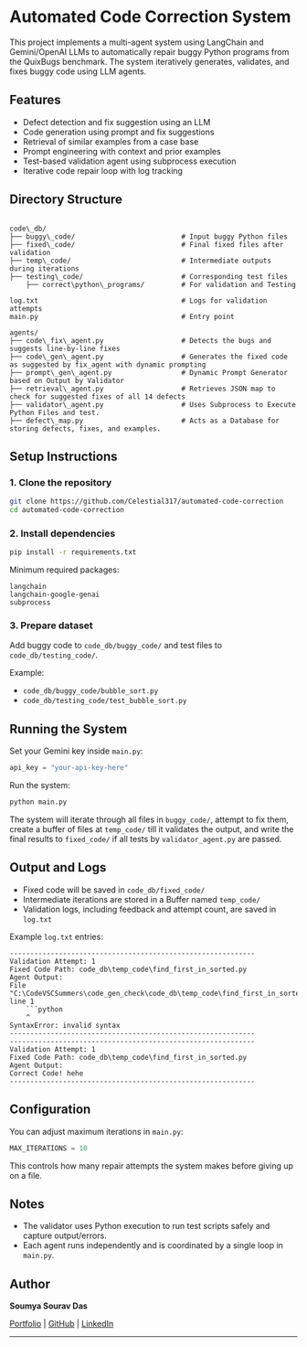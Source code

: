 
# Automated Code Correction System

This project implements a multi-agent system using LangChain and Gemini/OpenAI LLMs to automatically repair buggy Python programs from the QuixBugs benchmark. The system iteratively generates, validates, and fixes buggy code using LLM agents.

## Features

- Defect detection and fix suggestion using an LLM
- Code generation using prompt and fix suggestions
- Retrieval of similar examples from a case base
- Prompt engineering with context and prior examples
- Test-based validation agent using subprocess execution
- Iterative code repair loop with log tracking

## Directory Structure

```

code\_db/
├── buggy\_code/                          # Input buggy Python files
├── fixed\_code/                          # Final fixed files after validation
├── temp\_code/                           # Intermediate outputs during iterations
├── testing\_code/                        # Corresponding test files
    ├── correct\python\_programs/         # For validation and Testing

log.txt                                   # Logs for validation attempts
main.py                                   # Entry point

agents/
├── code\_fix\_agent.py                   # Detects the bugs and suggests line-by-line fixes
├── code\_gen\_agent.py                   # Generates the fixed code as suggested by fix_agent with dynamic prompting
├── prompt\_gen\_agent.py                 # Dynamic Prompt Generator based on Output by Validator
├── retrieval\_agent.py                   # Retrieves JSON map to check for suggested fixes of all 14 defects
├── validator\_agent.py                   # Uses Subprocess to Execute Python Files and test.
├── defect\_map.py                        # Acts as a Database for storing defects, fixes, and examples.

````

## Setup Instructions

### 1. Clone the repository

```bash
git clone https://github.com/Celestial317/automated-code-correction
cd automated-code-correction
````

### 2. Install dependencies

```bash
pip install -r requirements.txt
```

Minimum required packages:

```
langchain
langchain-google-genai
subprocess
```

### 3. Prepare dataset

Add buggy code to `code_db/buggy_code/` and test files to `code_db/testing_code/`.

Example:

* `code_db/buggy_code/bubble_sort.py`
* `code_db/testing_code/test_bubble_sort.py`

## Running the System

Set your Gemini key inside `main.py`:

```python
api_key = "your-api-key-here"
```

Run the system:

```bash
python main.py
```

The system will iterate through all files in `buggy_code/`, attempt to fix them, create a buffer of files at `temp_code/` till it validates the output, and write the final results to `fixed_code/` if all tests by `validator_agent.py` are passed.

## Output and Logs

* Fixed code will be saved in `code_db/fixed_code/`
* Intermediate iterations are stored in a Buffer named `temp_code/`
* Validation logs, including feedback and attempt count, are saved in `log.txt`

Example `log.txt` entries:

```
------------------------------------------------------------
Validation Attempt: 1
Fixed Code Path: code_db\temp_code\find_first_in_sorted.py
Agent Output:
File "C:\CodeVSCSummers\code_gen_check\code_db\temp_code\find_first_in_sorted.py", line 1
    ```python
    ^
SyntaxError: invalid syntax
------------------------------------------------------------
------------------------------------------------------------
Validation Attempt: 1
Fixed Code Path: code_db\temp_code\find_first_in_sorted.py
Agent Output:
Correct Code! hehe
------------------------------------------------------------
```

## Configuration

You can adjust maximum iterations in `main.py`:

```python
MAX_ITERATIONS = 10
```

This controls how many repair attempts the system makes before giving up on a file.

## Notes

* The validator uses Python execution to run test scripts safely and capture output/errors.
* Each agent runs independently and is coordinated by a single loop in `main.py`.

## Author

**Soumya Sourav Das**

[Portfolio](https://soumya-sourav-portfolio.vercel.app/) | [GitHub](https://github.com/Celestial317) | [LinkedIn](https://www.linkedin.com/in/soumyasouravdas/)


---
